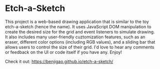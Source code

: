 # Etch-a-Sketch

This project is a web-based drawing application that is similar to the toy etch-a-sketch (hence the name). It uses JavaScript DOM manipulation to create the desired size for the grid and event listeners to simulate drawing. It also includes many user-friendly cuztomization features, such as an eraser, different color options (including RGB values), and a sliding bar that allows users to control the size of their grid. I'd love to hear any comments or feedback on the UI or code itself if you have any. Enjoy! 

Check it out: https://benjigao.github.io/etch-a-sketch/
